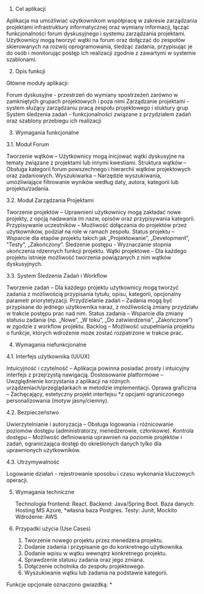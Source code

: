 1. Cel aplikacji

Aplikacja ma umożliwiać użytkownikom współpracę w zakresie zarządzania projektami infrastruktury informatycznej oraz wymiany informacji, łącząc funkcjonalności forum dyskusyjnego i systemu zarządzania projektami. Użytkownicy mogą tworzyć wątki na forum oraz dołączać do zespołów skierowanych na rozwój oprogramowania, śledząc zadania, przypisując je do osób i monitorując postęp ich realizacji zgodnie z zawartymi w systemie szablonami.


2. Opis funkcji

Główne moduły aplikacji:

Forum dyskusyjne                     - przestrzeń do wymiany spostrzeżeń zarówno w zamkniętych grupach projektowych i poza nimi 
Zarządzanie projektami               - system służący zarządzaniu pracą zespołu projektowego i stuktury grup
System śledzenia zadań               - funkcjonalności związane z przydziałem zadań oraz szablony przebiegu ich realizacji


3. Wymagania funkcjonalne
   
3.1. Moduł Forum

   Tworzenie wątków – Użytkownicy mogą inicjować wątki dyskusyjne na tematy związane z projektami lub innymi kwestiami.
    Struktura wątków – Obsługa kategorii forum powszechnego i hierarchii wątków projektowych oraz zadaniowych.
    Wyszukiwarka – Narzędzie wyszukiwania, umożliwiające filtrowanie wyników według daty, autora, kategorii lub projektu/zadania.

3.2. Moduł Zarządzania Projektami

   Tworzenie projektów – Uprawnieni użytkownicy mogą zakładać nowe projekty, z opcją nadawania im nazw, opisów oraz przypisywania kategorii.
    Przypisywanie uczestników – Możliwość dołączania do projektów przez użytkowników, podział na role w ramach zespołu.
    Status projektu – Wsparcie dla etapów projektu takich jak „Projektowanie”, „Development”, "Testy", „Zakończony”.
    Śledzenie postępu - Wyznaczanie stopnia ukończenia rdzennych funkcji projektu.
    Wątki projektowe – Dla każdego projektu istnieje możliwość tworzenia powiązanych z nim wątków dyskusyjnych.

3.3. System Śledzenia Zadań i Workflow

   Tworzenie zadań – Dla każdego projektu użytkownicy mogą tworzyć zadania z możliwością przypisania tytułu, opisu, kategorii, opcjonalny parametr priorytetyzacji.
    Przydzielanie zadań – Zadania mogą być przypisane do jednego użytkownika naraz, z możliwością zmiany przydziału w trakcie postępu prac nad nim.
    Status zadania – Wsparcie dla zmiany statusu zadania (np. „Nowe”, „W toku”, „Do zatwierdzenia”, „Zakończone”) w zgodzie z workflow projektu.
    Backlog – Możliwość uzupełniania projektu o funkcje, których wdrożenie może zostać rozpatrzone w trakcie prac.


4. Wymagania niefunkcjonalne

4.1. Interfejs użytkownika (UI/UX)

   Intuicyjność i czytelność – Aplikacja powinna posiadać prosty i intuicyjny interfejs z przejrzystą nawigacją.
    Dostosowanie platformowe – Uwzględnienie korzystania z aplikacji na różnych urządzeniach/przeglądarkach w metodzie implementacji.
    Oprawa graficzna – Zachęcający, estetyczny projekt interfejsu *z opcjami ograniczonego personalizowania (motyw jasny/ciemny).

4.2. Bezpieczeństwo

   Uwierzytelnianie i autoryzacja – Obsługa logowania i różnicowanie poziomów dostępu (administratorzy, menedżerowie, członkowie).
    Kontrola dostępu – Możliwość definiowania uprawnień na poziomie projektów i zadań, ograniczająca dostęp do określonych danych tylko dla uprawnionych użytkowników.

4.3. Utrzymywalność
    
   Logowanie działań - rejestrowanie sposobu i czasu wykonania kluczowych operacji.
    

5. Wymagania techniczne

    Technologia frontend: React.
    Backend: Java/Spring Boot.
    Baza danych: Hosting MS Azure, *własna baza Postgres.
    Testy: Junit, Mockito
    Wdrożenie: AWS


6. Przypadki użycia (Use Cases)

    1.  Tworzenie nowego projektu przez menedżera projektu.
    2.  Dodanie zadania i przypisanie go do konkretnego użytkownika.
    3.  Dodanie wpisu w wątku wewnątrz konkretnego projektu.
    4.  Sprawdzenie statusu zadania oraz jego zmiana.
    5.  Dołączenie ochotnika do zespołu projektowego.
    6.  Wyszukiwanie wątku lub zadania na podstawie kategorii.

Funkcje opcjonale oznaczono gwiazdką: *
